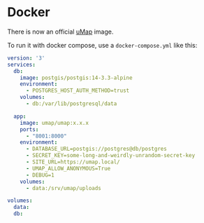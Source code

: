 # Docker

There is now an official [uMap](https://hub.docker.com/r/umap/umap) image.

To run it with docker compose, use a `docker-compose.yml` like this:

```yaml
version: '3'
services:
  db:
    image: postgis/postgis:14-3.3-alpine
    environment:
      - POSTGRES_HOST_AUTH_METHOD=trust
    volumes:
      - db:/var/lib/postgresql/data

  app:
    image: umap/umap:x.x.x
    ports:
      - "8001:8000"
    environment:
      - DATABASE_URL=postgis://postgres@db/postgres
      - SECRET_KEY=some-long-and-weirdly-unrandom-secret-key
      - SITE_URL=https://umap.local/
      - UMAP_ALLOW_ANONYMOUS=True
      - DEBUG=1
    volumes:
      - data:/srv/umap/uploads

volumes:
  data:
  db:
```
